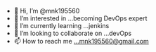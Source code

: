 - 👋 Hi, I’m @mnk195560
- 👀 I’m interested in ...becoming DevOps expert 
- 🌱 I’m currently learning ...jenkins
- 💞️ I’m looking to collaborate on ...devOps
- 📫 How to reach me ...mnk195560@gmail.com

<!---
mnk195560/mnk195560 is a ✨ special ✨ repository because its `README.md` (this file) appears on your GitHub profile.
You can click the Preview link to take a look at your changes.
--->
